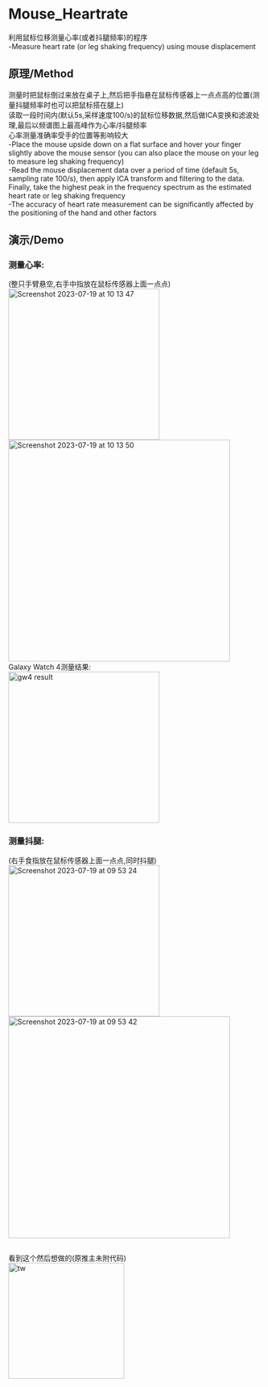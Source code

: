# Mouse_Heartrate
利用鼠标位移测量心率(或者抖腿频率)的程序<br>
-Measure heart rate (or leg shaking frequency) using mouse displacement

## 原理/Method
测量时把鼠标倒过来放在桌子上,然后把手指悬在鼠标传感器上一点点高的位置(测量抖腿频率时也可以把鼠标搭在腿上)<br>
读取一段时间内(默认5s,采样速度100/s)的鼠标位移数据,然后做ICA变换和滤波处理,最后以频谱图上最高峰作为心率/抖腿频率<br>
心率测量准确率受手的位置等影响较大<br>
-Place the mouse upside down on a flat surface and hover your finger slightly above the mouse sensor (you can also place the mouse on your leg to measure leg shaking frequency)<br>
-Read the mouse displacement data over a period of time (default 5s, sampling rate 100/s), then apply ICA transform and filtering to the data. Finally, take the highest peak in the frequency spectrum as the estimated heart rate or leg shaking frequency<br>
-The accuracy of heart rate measurement can be significantly affected by the positioning of the hand and other factors<br>

## 演示/Demo
### 测量心率:
(整只手臂悬空,右手中指放在鼠标传感器上面一点点)<br>
<img width="300" alt="Screenshot 2023-07-19 at 10 13 47" src="https://github.com/sszzz830/Mouse_Heartrate/assets/32834442/49cb7a1a-3936-4681-957d-717a77f5361a"><br>
<img width="440" alt="Screenshot 2023-07-19 at 10 13 50" src="https://github.com/sszzz830/Mouse_Heartrate/assets/32834442/ac006090-b199-46ab-89e1-923a8a6db407"><br>
Galaxy Watch 4测量结果:<br>
<img width="300" alt="gw4 result" src="https://github.com/sszzz830/Mouse_Heartrate/assets/32834442/b8e9936b-a268-4b21-a101-61e0ce9a8624">
<br>
### 测量抖腿:
(右手食指放在鼠标传感器上面一点点,同时抖腿)<br>
<img width="300" alt="Screenshot 2023-07-19 at 09 53 24" src="https://github.com/sszzz830/Mouse_Heartrate/assets/32834442/a54d5120-927f-465c-83eb-aad79474792b"><br>
<img width="440" alt="Screenshot 2023-07-19 at 09 53 42" src="https://github.com/sszzz830/Mouse_Heartrate/assets/32834442/fd9a06a1-4c28-460e-ac30-a1e61b1bcf78">

## 
看到这个然后想做的(原推主未附代码)<br>
<img width="230" alt="tw" src="https://github.com/sszzz830/Mouse_Heartrate/assets/32834442/97d4e930-d560-44e1-8d3a-5b0a79239d52">

